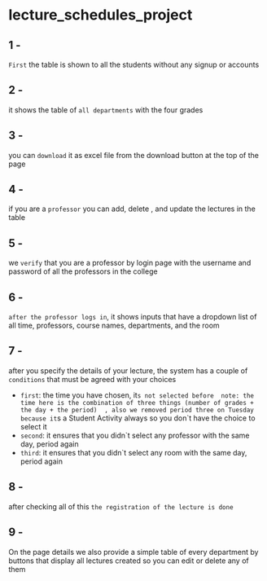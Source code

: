 ﻿# lecture_schedules_project
## 1 - 
`First` the table is shown to all the students without any signup or accounts 
## 2 -
it shows the table of `all departments` with the four grades 
## 3 - 
you can `download` it as excel file from the download button at the top of the page 
## 4 -
if you are a `professor` you can add, delete , and update the lectures in the table 
## 5 -
we `verify` that you are a professor by login page with the username and password of all the professors in the college 
## 6 -
`after the professor logs in`, it shows inputs that have a dropdown list of all time, professors, course names, departments, and the room
## 7 -
after you specify the details of your lecture, the system has a couple of `conditions` that must be agreed with your choices 
- `first`: the time you have chosen, it`s not selected before 
		note: the time here is the combination of three things (number of grades + the day + the period) 
		, also we removed period three on Tuesday because it`s a Student Activity
                 always so you don`t have the choice to select it   
- `second`: it ensures that you didn`t select any professor with the same day, period again 
- `third`: it ensures that you didn`t select any room with the same day, period again 
## 8 - 
after checking all of this `the registration of the lecture is done` 
## 9 -
On the page details we also provide a simple table of every department by buttons that display all lectures created so you can edit or delete any of them 
